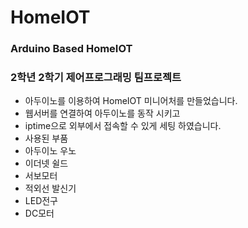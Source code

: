 # HomeIOT

### Arduino Based HomeIOT
### 2학년 2학기 제어프로그래밍 팀프로젝트
- 아두이노를 이용하여 HomeIOT 미니어처를 만들었습니다.
- 웹서버를 연결하여 아두이노를 동작 시키고
- iptime으로 외부에서 접속할 수 있게 세팅 하였습니다.
- 사용된 부품
-   아두이노 우노
-   이더넷 쉴드
-   서보모터
-   적외선 발신기
-   LED전구
-   DC모터
